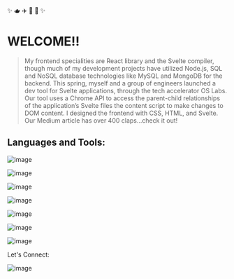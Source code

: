 
✨ 🫖 ✈️ 🍫 🎼 ✨ 

# WELCOME!!

> My frontend specialities are React library and the Svelte compiler, though much of my development projects have utilized Node.js, SQL and NoSQL database technologies like MySQL and MongoDB for the backend. This spring, myself and a group of engineers launched a dev tool for Svelte applications, through the tech accelerator OS Labs. Our tool uses a Chrome API to access the parent-child relationships of the application’s Svelte files the content script to make changes to DOM content. I designed the frontend with CSS, HTML, and Svelte. Our Medium article has over 400 claps…check it out!



## Languages and Tools:
![image](https://pbs.twimg.com/profile_images/1121395911849062400/7exmJEg4_400x400.png)

![image](https://user-images.githubusercontent.com/68447869/209423570-bc9ce557-ad4d-42c6-86d1-a6f98a322d6b.png)

![image](https://user-images.githubusercontent.com/68447869/209423593-0b62f837-445e-41bf-9cdc-ad0c19bd8430.png)

![image](https://user-images.githubusercontent.com/68447869/209423605-3a628c6c-aae6-45d7-b75e-8234c5d55df9.png)

![image](https://user-images.githubusercontent.com/68447869/209423628-6638c660-6e19-484d-a43e-dcc2c7784fdc.png)

![image](https://devcamp.es/wp-content/uploads/2021/02/javascript-300x300-1.png)

![image](https://user-images.githubusercontent.com/68447869/209423664-6d591699-09a4-47bd-9315-31a1e2618e10.png)


Let's Connect:

![image](https://user-images.githubusercontent.com/68447869/209423684-559bb479-cf32-444a-96f9-7e649a743f33.png)





